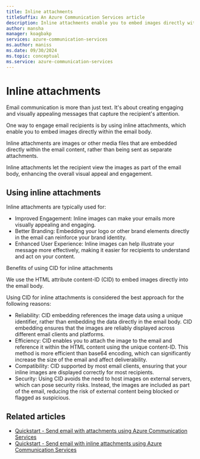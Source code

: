 ```yaml
---
title: Inline attachments
titleSuffix: An Azure Communication Services article
description: Inline attachments enable you to embed images directly within the email body.
author: mansha
manager: koagbakp
services: azure-communication-services
ms.author: maniss
ms.date: 09/30/2024
ms.topic: conceptual
ms.service: azure-communication-services
---
```


# Inline attachments

Email communication is more than just text. It's about creating engaging and visually appealing messages that capture the recipient's attention.

One way to engage email recipients is by using inline attachments, which enable you to embed images directly within the email body. 

Inline attachments are images or other media files that are embedded directly within the email content, rather than being sent as separate attachments.

Inline attachments let the recipient view the images as part of the email body, enhancing the overall visual appeal and engagement.

## Using inline attachments

Inline attachments are typically used for:

- Improved Engagement: Inline images can make your emails more visually appealing and engaging.
- Better Branding: Embedding your logo or other brand elements directly in the email can reinforce your brand identity.
- Enhanced User Experience: Inline images can help illustrate your message more effectively, making it easier for recipients to understand and act on your content.

Benefits of using CID for inline attachments

We use the HTML attribute content-ID (CID) to embed images directly into the email body.

Using CID for inline attachments is considered the best approach for the following reasons:

- Reliability: CID embedding references the image data using a unique identifier, rather than embedding the data directly in the email body. CID embedding ensures that the images are reliably displayed across different email clients and platforms.
- Efficiency: CID enables you to attach the image to the email and reference it within the HTML content using the unique content-ID. This method is more efficient than base64 encoding, which can significantly increase the size of the email and affect deliverability.
- Compatibility: CID supported by most email clients, ensuring that your inline images are displayed correctly for most recipients.
- Security: Using CID avoids the need to host images on external servers, which can pose security risks. Instead, the images are included as part of the email, reducing the risk of external content being blocked or flagged as suspicious.

## Related articles

- [Quickstart - Send email with attachments using Azure Communication Services](../../quickstarts/email/send-email-advanced/send-email-with-attachments.md)
- [Quickstart - Send email with inline attachments using Azure Communication Services](../../quickstarts/email/send-email-advanced/send-email-with-inline-attachments.md)